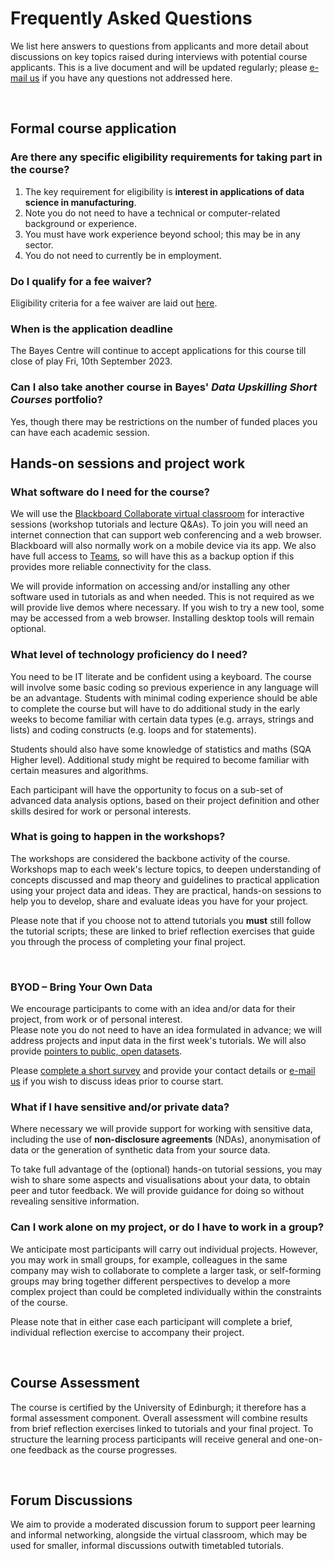 # Frequently Asked Questions

We list here answers to questions from applicants and more detail about discussions on key topics raised during interviews with potential course applicants. This is a live document and will be updated regularly; please [e-mail us](mailto:datascimanu@gmail.com ) if you have any questions not addressed here. 
<p>&nbsp;</p>


## Formal course application 

### Are there any specific eligibility requirements for taking part in the course?

1. The key requirement for eligibility is __interest in applications of data science in manufacturing__. 
1. Note you do not need to have a technical or computer-related background or experience.
1. You must have work experience beyond school; this may be in any sector. 
1. You do not need to currently be in employment. 

### Do I qualify for a fee waiver?

Eligibility criteria for a fee waiver are laid out [here](entry.html).

### When is the application deadline


The Bayes Centre will continue to accept applications for this course till close of play Fri, 10th September 2023. 


### Can I also take another course in Bayes' _Data Upskilling Short Courses_ portfolio?

Yes, though there may be restrictions on the number of funded places you can have each academic session.


## Hands-on sessions and project work

### What software do I need for the course?

We will use the [Blackboard Collaborate virtual classroom](http://www.ed.ac.uk/is/collaborate) for interactive sessions (workshop tutorials and lecture Q&amp;As). To join you will need an internet connection that can support web conferencing and a web browser. Blackboard will also normally work on a mobile device via its app. 
We also have full access to [Teams](https://www.microsoft.com/en-gb/microsoft-teams/free#office-CustomSpacingTemplate-nifj37h), so will have this as a backup option if this provides more reliable connectivity for the class. 

We will provide information on accessing and/or installing any other software used in tutorials as and when needed. This is not required as we will provide live demos where necessary. If you wish to try a new tool, some may be accessed from a web browser. Installing desktop tools will remain optional. 


### What level of technology proficiency do I need?

You need to be IT literate and be confident using a keyboard. The course will involve some basic coding so previous experience in any language will be an advantage. Students with minimal coding experience should be able to complete the course but will have to do additional study in the early weeks to become familiar with certain data types (e.g. arrays, strings and lists) and coding constructs (e.g. loops and for statements).
 
Students should also have some knowledge of statistics and maths (SQA Higher level). Additional study might be required to become familiar with certain measures and algorithms.

<!-- We have a range of potential participants with proficiency ranging from basic &ndash; using mainly office-based tools, to people who use dedicated analysis tools, to people with some knowledge of programming. We will provide support to all participants regardless of technology proficiency, to acquire understanding of basic and more advanced data science concepts, and link those to practical application. -->

Each participant will have the opportunity to focus on a sub-set of advanced data analysis options, based on their project definition and other skills desired for work or personal interests. 


### What is going to happen in the workshops? 

The workshops are considered the backbone activity of the course. Workshops map to each week's lecture topics, to deepen understanding of concepts discussed and map theory and guidelines to practical application using your project data and ideas. They are practical, hands-on sessions to help you to develop, share and evaluate ideas you have for your project.  

Please note that if you choose not to attend tutorials you **must** still follow the tutorial scripts; these are linked to brief reflection exercises that guide you through the process of completing your final project. 
<p>&nbsp;</p>


### BYOD &ndash; Bring Your Own Data 

We encourage participants to come with an idea and/or data for their project, from work or of personal interest.  
Please note you do not need to have an idea formulated in advance; we will address projects and input data in the first week's tutorials. We will also provide [pointers to public, open datasets](organisation.md#byod).

Please [complete a short survey]([https://forms.gle/4Z6wTZkoHMsNL5Yu5](https://docs.google.com/forms/d/e/1FAIpQLSd-XnKGz8wiQv27VyqMHgJlgwHZrSU4-ZtHVHMCKUvzq8hA9Q/viewform?usp=sf_link)) and provide your contact details or [e-mail us](mailto:datascimanu@gmail.com ) if you wish to discuss ideas prior to course start. 


### What if I have sensitive and/or private data? 

Where necessary we will provide support for working with sensitive data, including the use of __non-disclosure agreements__ (NDAs), anonymisation of data or the generation of synthetic data from your source data. 

To take full advantage of the (optional) hands-on tutorial sessions, you may wish to share some aspects and visualisations about your data, to obtain peer and tutor feedback. We will provide guidance for doing so without revealing sensitive information. 

### Can I work alone on my project, or do I have to work in a group? 

We anticipate most participants will carry out individual projects. However, you may work in small groups, for example, colleagues in the same company may wish to collaborate to complete a larger task, or self-forming groups may bring together different perspectives to develop a more complex project than could be completed individually within the constraints of the course. 

Please note that in either case each participant will complete a brief, individual reflection exercise to accompany their project.
<p>&nbsp;</p> 


## Course Assessment

The course is certified by the University of Edinburgh; it therefore has a formal assessment component. Overall assessment will combine results from brief reflection exercises linked to tutorials and your final project. To structure the learning process participants will receive general and one-on-one feedback as the course progresses.
<p>&nbsp;</p>


## Forum Discussions

We aim to provide a moderated discussion forum to support peer learning and informal networking, alongside the virtual classroom, which may be used for smaller, informal discussions outwith timetabled tutorials. 
<p>&nbsp;</p>
